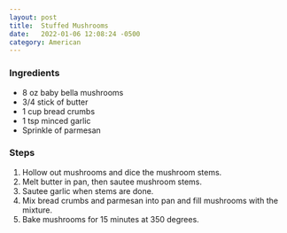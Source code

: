 ```yaml
---
layout: post
title:  Stuffed Mushrooms
date:   2022-01-06 12:08:24 -0500
category: American
---
```


### Ingredients

- 8 oz baby bella mushrooms
- 3/4 stick of butter
- 1 cup bread crumbs
- 1 tsp minced garlic
- Sprinkle of parmesan

### Steps

1. Hollow out mushrooms and dice the mushroom stems.
1. Melt butter in pan, then sautee mushroom stems.
1. Sautee garlic when stems are done.
1. Mix bread crumbs and parmesan into pan and fill mushrooms with the mixture.
1. Bake mushrooms for 15 minutes at 350 degrees.
